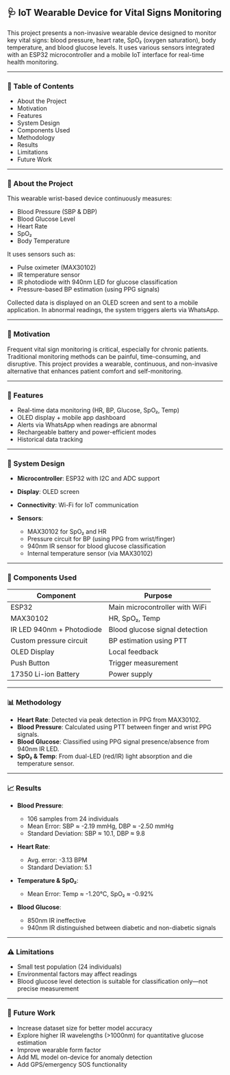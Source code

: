 ## 🩺 IoT Wearable Device for Vital Signs Monitoring

This project presents a non-invasive wearable device designed to monitor key vital signs: blood pressure, heart rate, SpO₂ (oxygen saturation), body temperature, and blood glucose levels. It uses various sensors integrated with an ESP32 microcontroller and a mobile IoT interface for real-time health monitoring.

---

### 📌 Table of Contents

- About the Project
- Motivation
- Features
- System Design
- Components Used
- Methodology
- Results
- Limitations
- Future Work

---

### 📖 About the Project

This wearable wrist-based device continuously measures:

* Blood Pressure (SBP & DBP)
* Blood Glucose Level
* Heart Rate
* SpO₂
* Body Temperature

It uses sensors such as:

* Pulse oximeter (MAX30102)
* IR temperature sensor
* IR photodiode with 940nm LED for glucose classification
* Pressure-based BP estimation (using PPG signals)

Collected data is displayed on an OLED screen and sent to a mobile application. In abnormal readings, the system triggers alerts via WhatsApp.

---

### 🚀 Motivation

Frequent vital sign monitoring is critical, especially for chronic patients. Traditional monitoring methods can be painful, time-consuming, and disruptive. This project provides a wearable, continuous, and non-invasive alternative that enhances patient comfort and self-monitoring.

---

### 🧰 Features

* Real-time data monitoring (HR, BP, Glucose, SpO₂, Temp)
* OLED display + mobile app dashboard
* Alerts via WhatsApp when readings are abnormal
* Rechargeable battery and power-efficient modes
* Historical data tracking

---

### 📐 System Design

* **Microcontroller**: ESP32 with I2C and ADC support
* **Display**: OLED screen
* **Connectivity**: Wi-Fi for IoT communication
* **Sensors**:

  * MAX30102 for SpO₂ and HR
  * Pressure circuit for BP (using PPG from wrist/finger)
  * 940nm IR sensor for blood glucose classification
  * Internal temperature sensor (via MAX30102)

---

### 🔩 Components Used

| Component                 | Purpose                        |
| ------------------------- | ------------------------------ |
| ESP32                     | Main microcontroller with WiFi |
| MAX30102                  | HR, SpO₂, Temp                 |
| IR LED 940nm + Photodiode | Blood glucose signal detection |
| Custom pressure circuit   | BP estimation using PTT        |
| OLED Display              | Local feedback                 |
| Push Button               | Trigger measurement            |
| 17350 Li-ion Battery      | Power supply                   |

---

### 📊 Methodology

* **Heart Rate**: Detected via peak detection in PPG from MAX30102.
* **Blood Pressure**: Calculated using PTT between finger and wrist PPG signals.
* **Blood Glucose**: Classified using PPG signal presence/absence from 940nm IR LED.
* **SpO₂ & Temp**: From dual-LED (red/IR) light absorption and die temperature sensor.

---

### 📈 Results

* **Blood Pressure**:

  * 106 samples from 24 individuals
  * Mean Error: SBP ≈ -2.19 mmHg, DBP ≈ -2.50 mmHg
  * Standard Deviation: SBP ≈ 10.1, DBP ≈ 9.8

* **Heart Rate**:

  * Avg. error: -3.13 BPM
  * Standard Deviation: 5.1

* **Temperature & SpO₂**:

  * Mean Error: Temp ≈ -1.20°C, SpO₂ ≈ -0.92%

* **Blood Glucose**:

  * 850nm IR ineffective
  * 940nm IR distinguished between diabetic and non-diabetic signals

---

### ⚠️ Limitations

* Small test population (24 individuals)
* Environmental factors may affect readings
* Blood glucose level detection is suitable for classification only—not precise measurement

---

### 🔮 Future Work

* Increase dataset size for better model accuracy
* Explore higher IR wavelengths (>1000nm) for quantitative glucose estimation
* Improve wearable form factor
* Add ML model on-device for anomaly detection
* Add GPS/emergency SOS functionality
